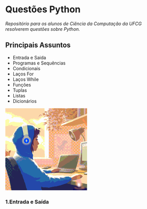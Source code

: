 # Questões Python  

_Repositório para os alunos de Ciência da Computação da UFCG resolverem questões sobre Python._ 

## Principais Assuntos 

- Entrada e Saida 
- Programas e Sequências 
- Condicionais 
- Laços For 
- Laços While
- Funções 
- Tuplas
- Listas
- Dicionários 

![Primeiros Passos](https://github.com/Thairocine/Quest-esPython/blob/main/download.gif)   

### 1.Entrada e Saída
